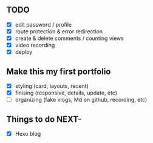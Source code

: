 ## TODO
- [x] edit password / profile
- [x] route protection & error redirection
- [x] create & delete comments / counting views
- [x] video recording
- [x] deploy

## Make this my first portfolio
- [x] styling (card, layouts, recent)
- [x] finising (responsive, details, update, etc)
- [ ] organizing (fake vlogs, Md on github, recording, etc) 

## Things to do NEXT-
- [x] Hexo blog